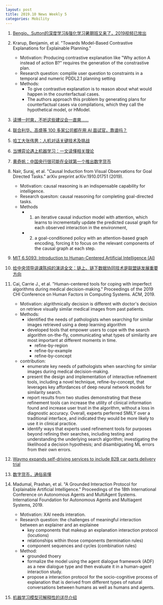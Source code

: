 ```yaml
---
layout: post
title: 2019.10 News Weekly 5
categories: Mobility
---
```


1. [Bengio、Sutton的深度学习&强化学习暑期班又来了，2019视频已放出](https://www.jiqizhixin.com/articles/2019-10-27-3)

2. Krarup, Benjamin, et al. "Towards Model-Based Contrastive Explanations for Explainable Planning."
    
    - Motivation: Producing contrastive explanation like "Why action A instead of action B?" requires the generation of the constrastive plan.
    - Research question: complile user question to constraints in a temporal and numeric PDDL2.1 planning setting
    - Methods:
        - To give contrastive explanation is to reason about what would happen in the counterfactual cases.
        - The authors approach this problem by generating plans for counterfactual cases via compilations, which they call the hypothetical model, or HModel.

3. [读博一时爽，不听这些建议会一直爽……](https://www.jiqizhixin.com/articles/2019-10-28-10)

4. [联合利华、高盛等 100 多家公司都在用 AI 面试官，靠谱吗？](https://www.jiqizhixin.com/)

5. [哈工大张伟男：人机对话关键技术及挑战](https://www.jiqizhixin.com/articles/2019-10-30-8)

5. [当博弈论遇上机器学习：一文读懂相关理论](https://www.jiqizhixin.com/articles/2019-10-28-9)

6. [黄奇帆：中国央行很可能在全球第一个推出数字货币](https://ishare.ifeng.com/c/s/v002IfL91DiW8h5JhPhinUuMb248Vs-_xLXcaV9FzhbxlLTA__)

7. Nair, Suraj, et al. "Causal Induction from Visual Observations for Goal Directed Tasks." arXiv preprint arXiv:1910.01751 (2019).

    - Motivation: causal reasoning is an indispensable capability for intelligence.
    - Research quesiton: causal reasoning for completing goal-directed tasks.
    - Methods
        - 1) an iterative causal induction model with attention, which learns to incrementally update the predicted causal graph for each observed interaction in the environment,
        - 2) a goal-conditioned policy with an attention-based graph encoding, forcing it to focus on the relevant components of the causal graph at each step.
        
8. [MIT 6.S093: Introduction to Human-Centered Artificial Intelligence (AI)](https://www.youtube.com/watch?v=bmjamLZ3v8A)

9. [给中央领导讲课陈纯的演讲全文：链上、链下数据协同技术是联盟链发展重要方向](https://mp.weixin.qq.com/s/U5rg1T2uBOEpJCDMklqTww)

10. Cai, Carrie J., et al. "Human-centered tools for coping with imperfect algorithms during medical decision-making." Proceedings of the 2019 CHI Conference on Human Factors in Computing Systems. ACM, 2019.

    - Motivation: algrithmically decision is different with doctor's decision on retrieve visually similar medical images from past patients.
    - Methods: 
        - identified the needs of pathologists when searching for similar images retrieved using a deep learning algorithm
        - developed tools that empower users to cope with the search algorithm on-the-fly, communicating what types of similarity are most important at different moments in time.
            - refine-by-region
            - refine-by-example
            - refine-by-concept
    - contribution:
        - enumerate key needs of pathologists when searching for similar images during medical decision-making.
        - present the design and implementation of interactive refinement tools, including a novel technique, refine-by-concept, that leverages key affordances of deep neural network models for similarity search.
        - report results from two studies demonstrating that these refinement tools can increase the utility of clinical information found and increase user trust in the algorithm, without a loss in diagnostic accuracy. Overall, experts perferred SMILY over a traditional interface, and indicated they would be more likely to use it in clinical practice.
        - identify ways that experts used refinement tools for purposes beyond refining their searches, including testing and understanding the underlying search algorithm; investigating the likelihood a decision hypothesis; and disambiguating ML errors from their own errors.

11. [Waymo expands self-driving services to include B2B car parts delivery trial](https://techcrunch.com/2019/10/29/waymo-expands-self-driving-services-to-include-b2b-car-parts-delivery-trial/)

12. [数字货币，通俗易懂](https://www.weibo.com/tv/v/IdZBXgbTK?fid=1034:4433350782325389)

13. Madumal, Prashan, et al. "A Grounded Interaction Protocol for Explainable Artificial Intelligence." Proceedings of the 18th International Conference on Autonomous Agents and MultiAgent Systems. International Foundation for Autonomous Agents and Multiagent Systems, 2019.

    - Motivation: XAI needs interation.
    - Research question: the challenges of meaningful interaction between an explainer and an explainee
        - key components that makeup an explanation interaction protocol (locutions)
        - relationships within those components (termination rules)
        - component sequences and cycles (combination rules)
    - Method:
        - grounded thoery
        - formalize the model using the agent dialogue framework (ADF) as a new dialogue type and then evaluate it in a human-agent interaction study.
        - propose a interaction protocol for the socio-cognitive process of explanation that is derived from different types of natural conversations between humans as well as humans and agents.

14. [机器学习模型可解释性的详尽介绍](https://www.jiqizhixin.com/articles/2019-10-30-9)
